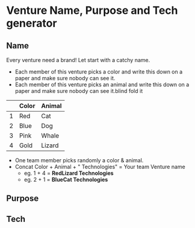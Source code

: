 # Venture Name, Purpose and Tech generator

## Name

Every venture need a brand! Let start with a catchy name.

- Each member of this venture picks a color and write this down on a paper and make sure nobody can see it.
- Each member of this venture picks an animal and write this down on a paper and make sure nobody can see it.blind fold it


|   | Color | Animal |
| :-- | ------- | -------- |
| 1 | Red   | Cat    |
| 2 | Blue  | Dog    |
| 3 | Pink  | Whale  |
| 4 | Gold  | Lizard |

* One team member picks randomly a color & animal.
* Concat Color + Animal + " Technologies" = Your team Venture name
  * eg. 1 + 4 = **RedLizard Technologies**
  * eg. 2 + 1 = **BlueCat Technologies**

## Purpose

## Tech
